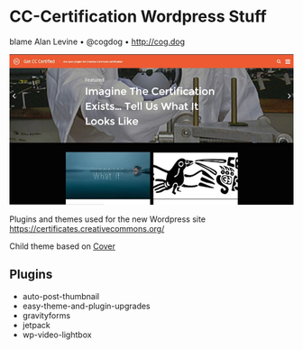 # CC-Certification Wordpress Stuff
blame Alan Levine • @cogdog • http://cog.dog

![CC-Certified Web Site](images/cc-cert-site.jpg)

Plugins and themes used for the new Wordpress site https://certificates.creativecommons.org/ 

Child theme based on [Cover](http://eichefam.net/projects/cover) 

## Plugins
* auto-post-thumbnail
* easy-theme-and-plugin-upgrades
* gravityforms
* jetpack
* wp-video-lightbox